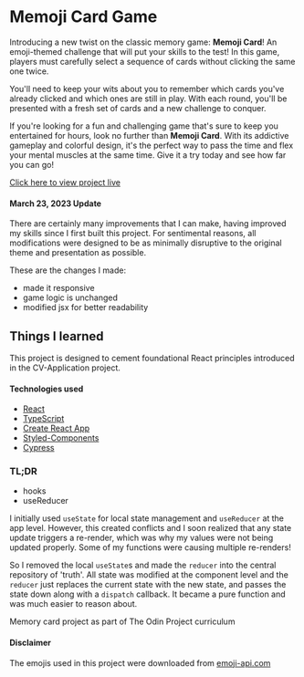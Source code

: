 # Memoji Card Game

Introducing a new twist on the classic memory game: **Memoji Card**! An emoji-themed challenge that will put your skills to the test! In this game, players must carefully select a sequence of cards without clicking the same one twice.

You'll need to keep your wits about you to remember which cards you've already clicked and which ones are still in play. With each round, you'll be presented with a fresh set of cards and a new challenge to conquer.

If you're looking for a fun and challenging game that's sure to keep you entertained for hours, look no further than **Memoji Card**. With its addictive gameplay and colorful design, it's the perfect way to pass the time and flex your mental muscles at the same time. Give it a try today and see how far you can go!

[Click here to view project live](https://athma-vasi.github.io/Memory-Card/)

#### March 23, 2023 Update

There are certainly many improvements that I can make, having improved my skills since I first built this project. For sentimental reasons, all modifications were designed to be as minimally disruptive to the original theme and presentation as possible.

These are the changes I made:

- made it responsive
- game logic is unchanged
- modified jsx for better readability

## Things I learned

This project is designed to cement foundational React principles introduced in the CV-Application project.

#### Technologies used

- [React](https://react.dev/)
- [TypeScript](https://www.typescriptlang.org/)
- [Create React App](https://create-react-app.dev/)
- [Styled-Components](https://styled-components.com/)
- [Cypress](https://www.cypress.io/)

### TL;DR

- hooks
- useReducer

I initially used `useState` for local state management and `useReducer` at the app level. However, this created conflicts and I soon realized that any state update triggers a re-render, which was why my values were not being updated properly. Some of my functions were causing multiple re-renders!

So I removed the local `useState`s and made the `reducer` into the central repository of 'truth'. All state was modified at the component level and the `reducer` just replaces the current state with the new state, and passes the state down along with a `dispatch` callback. It became a pure function and was much easier to reason about.

Memory card project as part of The Odin Project curriculum

#### Disclaimer

The emojis used in this project were downloaded from [emoji-api.com](https://emoji-api.com/)

